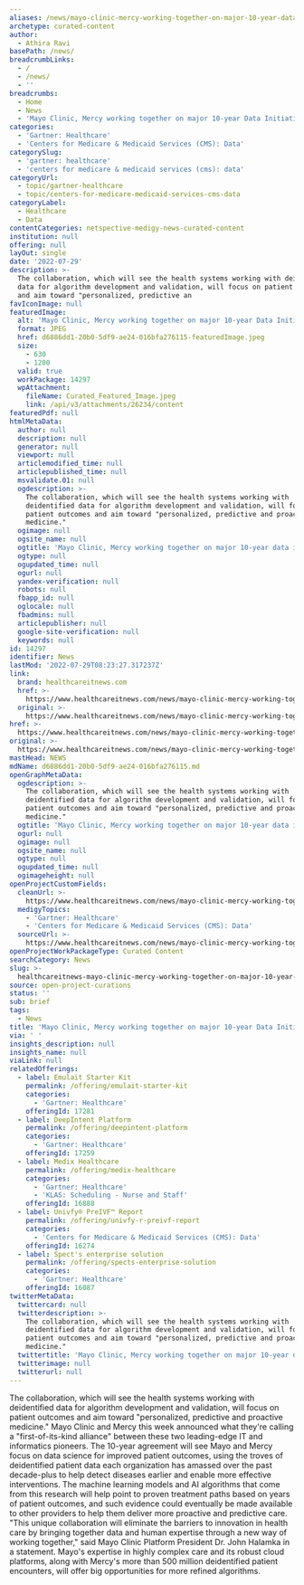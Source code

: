 ```yaml
---
aliases: /news/mayo-clinic-mercy-working-together-on-major-10-year-data-initiative
archetype: curated-content
author:
  - Athira Ravi
basePath: /news/
breadcrumbLinks:
  - /
  - /news/
  - ''
breadcrumbs:
  - Home
  - News
  - 'Mayo Clinic, Mercy working together on major 10-year Data Initiative'
categories:
  - 'Gartner: Healthcare'
  - 'Centers for Medicare & Medicaid Services (CMS): Data'
categorySlug:
  - 'gartner: healthcare'
  - 'centers for medicare & medicaid services (cms): data'
categoryUrl:
  - topic/gartner-healthcare
  - topic/centers-for-medicare-medicaid-services-cms-data
categoryLabel:
  - Healthcare
  - Data
contentCategories: netspective-medigy-news-curated-content
institution: null
offering: null
layOut: single
date: '2022-07-29'
description: >-
  The collaboration, which will see the health systems working with deidentified
  data for algorithm development and validation, will focus on patient outcomes
  and aim toward "personalized, predictive an
favIconImage: null
featuredImage:
  alt: 'Mayo Clinic, Mercy working together on major 10-year Data Initiative'
  format: JPEG
  href: d6886dd1-20b0-5df9-ae24-016bfa276115-featuredImage.jpeg
  size:
    - 630
    - 1200
  valid: true
  workPackage: 14297
  wpAttachment:
    fileName: Curated_Featured_Image.jpeg
    link: /api/v3/attachments/26234/content
featuredPdf: null
htmlMetaData:
  author: null
  description: null
  generator: null
  viewport: null
  articlemodified_time: null
  articlepublished_time: null
  msvalidate.01: null
  ogdescription: >-
    The collaboration, which will see the health systems working with
    deidentified data for algorithm development and validation, will focus on
    patient outcomes and aim toward "personalized, predictive and proactive
    medicine."
  ogimage: null
  ogsite_name: null
  ogtitle: 'Mayo Clinic, Mercy working together on major 10-year data initiative'
  ogtype: null
  ogupdated_time: null
  ogurl: null
  yandex-verification: null
  robots: null
  fbapp_id: null
  oglocale: null
  fbadmins: null
  articlepublisher: null
  google-site-verification: null
  keywords: null
id: 14297
identifier: News
lastMod: '2022-07-29T08:23:27.317237Z'
link:
  brand: healthcareitnews.com
  href: >-
    https://www.healthcareitnews.com/news/mayo-clinic-mercy-working-together-major-10-year-data-initiative
  original: >-
    https://www.healthcareitnews.com/news/mayo-clinic-mercy-working-together-major-10-year-data-initiative
href: >-
  https://www.healthcareitnews.com/news/mayo-clinic-mercy-working-together-major-10-year-data-initiative
original: >-
  https://www.healthcareitnews.com/news/mayo-clinic-mercy-working-together-major-10-year-data-initiative
mastHead: NEWS
mdName: d6886dd1-20b0-5df9-ae24-016bfa276115.md
openGraphMetaData:
  ogdescription: >-
    The collaboration, which will see the health systems working with
    deidentified data for algorithm development and validation, will focus on
    patient outcomes and aim toward "personalized, predictive and proactive
    medicine."
  ogtitle: 'Mayo Clinic, Mercy working together on major 10-year data initiative'
  ogurl: null
  ogimage: null
  ogsite_name: null
  ogtype: null
  ogupdated_time: null
  ogimageheight: null
openProjectCustomFields:
  cleanUrl: >-
    https://www.healthcareitnews.com/news/mayo-clinic-mercy-working-together-major-10-year-data-initiative
  medigyTopics:
    - 'Gartner: Healthcare'
    - 'Centers for Medicare & Medicaid Services (CMS): Data'
  sourceUrl: >-
    https://www.healthcareitnews.com/news/mayo-clinic-mercy-working-together-major-10-year-data-initiative
openProjectWorkPackageType: Curated Content
searchCategory: News
slug: >-
  healthcareitnews-mayo-clinic-mercy-working-together-on-major-10-year-data-initiative
source: open-project-curations
status: ''
sub: brief
tags:
  - News
title: 'Mayo Clinic, Mercy working together on major 10-year Data Initiative'
via: ' '
insights_description: null
insights_name: null
viaLink: null
relatedOfferings:
  - label: Emulait Starter Kit
    permalink: /offering/emulait-starter-kit
    categories:
      - 'Gartner: Healthcare'
    offeringId: 17281
  - label: DeepIntent Platform
    permalink: /offering/deepintent-platform
    categories:
      - 'Gartner: Healthcare'
    offeringId: 17259
  - label: Medix Healthcare
    permalink: /offering/medix-healthcare
    categories:
      - 'Gartner: Healthcare'
      - 'KLAS: Scheduling - Nurse and Staff'
    offeringId: 16888
  - label: Univfy® PreIVF™ Report
    permalink: /offering/univfy-r-preivf-report
    categories:
      - 'Centers for Medicare & Medicaid Services (CMS): Data'
    offeringId: 16274
  - label: Spect's enterprise solution
    permalink: /offering/spects-enterprise-solution
    categories:
      - 'Gartner: Healthcare'
    offeringId: 16087
twitterMetaData:
  twittercard: null
  twitterdescription: >-
    The collaboration, which will see the health systems working with
    deidentified data for algorithm development and validation, will focus on
    patient outcomes and aim toward "personalized, predictive and proactive
    medicine."
  twittertitle: 'Mayo Clinic, Mercy working together on major 10-year data initiative'
  twitterimage: null
  twitterurl: null
---
```

<p>The collaboration, which will see the health systems working with deidentified data for algorithm development and validation, will focus on patient outcomes and aim toward "personalized, predictive and proactive medicine." Mayo Clinic and Mercy this week announced what they're calling a "first-of-its-kind alliance" between these two leading-edge IT and informatics pioneers. The 10-year agreement will see Mayo and Mercy focus on data science for improved patient outcomes, using the troves of deidentified patient data each organization has amassed over the past decade-plus to help detect diseases earlier and enable more effective interventions. The machine learning models and AI algorithms that come from this research will help point to proven treatment paths based on years of patient outcomes, and such evidence could eventually be made available to other providers to help them deliver more proactive and predictive care.
"This unique collaboration will eliminate the barriers to innovation in health care by bringing together data and human expertise through a new way of working together," said Mayo Clinic Platform President Dr. John Halamka in a statement.
Mayo's expertise in highly complex care and its robust cloud platforms, along with Mercy's more than 500 million deidentified patient encounters, will offer big opportunities for more refined algorithms.</p>
